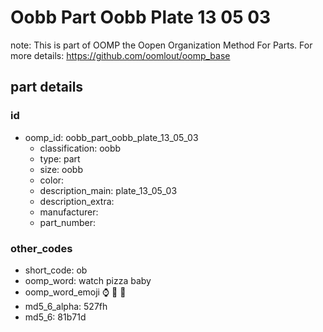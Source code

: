 # Oobb Part Oobb Plate 13 05 03  

note: This is part of OOMP the Oopen Organization Method For Parts. For more details: https://github.com/oomlout/oomp_base

##  part details





### id
* oomp_id: oobb_part_oobb_plate_13_05_03
  * classification: oobb
  * type: part
  * size: oobb
  * color: 
  * description_main: plate_13_05_03
  * description_extra: 
  * manufacturer: 
  * part_number: 

### other_codes
* short_code: ob
* oomp_word: watch pizza baby
* oomp_word_emoji :watch: :pizza: :baby:
* md5_6_alpha: 527fh
* md5_6: 81b71d